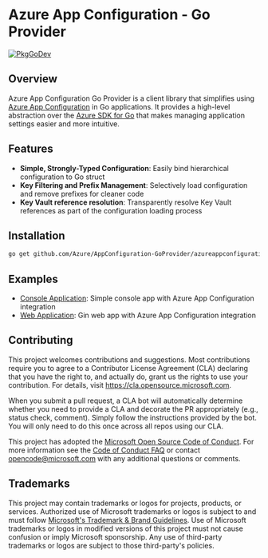 # Azure App Configuration - Go Provider

[![PkgGoDev](https://pkg.go.dev/badge/github.com/Azure/AppConfiguration-GoProvider/azureappconfiguration)](https://pkg.go.dev/github.com/Azure/AppConfiguration-GoProvider/azureappconfiguration)

## Overview

Azure App Configuration Go Provider is a client library that simplifies using [Azure App Configuration](https://docs.microsoft.com/en-us/azure/azure-app-configuration/overview) in Go applications. It provides a high-level abstraction over the [Azure SDK for Go](https://pkg.go.dev/github.com/Azure/azure-sdk-for-go/sdk/data/azappconfig) that makes managing application settings easier and more intuitive.

## Features

- **Simple, Strongly-Typed Configuration**: Easily bind hierarchical configuration to Go struct
- **Key Filtering and Prefix Management**: Selectively load configuration and remove prefixes for cleaner code
- **Key Vault reference resolution**: Transparently resolve Key Vault references as part of the configuration loading process

## Installation

```bash
go get github.com/Azure/AppConfiguration-GoProvider/azureappconfiguration
```

## Examples

- [Console Application](./example/console-example/): Simple console app with Azure App Configuration integration
- [Web Application](./example/gin-example/): Gin web app with Azure App Configuration integration

## Contributing

This project welcomes contributions and suggestions.  Most contributions require you to agree to a
Contributor License Agreement (CLA) declaring that you have the right to, and actually do, grant us
the rights to use your contribution. For details, visit https://cla.opensource.microsoft.com.

When you submit a pull request, a CLA bot will automatically determine whether you need to provide
a CLA and decorate the PR appropriately (e.g., status check, comment). Simply follow the instructions
provided by the bot. You will only need to do this once across all repos using our CLA.

This project has adopted the [Microsoft Open Source Code of Conduct](https://opensource.microsoft.com/codeofconduct/).
For more information see the [Code of Conduct FAQ](https://opensource.microsoft.com/codeofconduct/faq/) or
contact [opencode@microsoft.com](mailto:opencode@microsoft.com) with any additional questions or comments.

## Trademarks

This project may contain trademarks or logos for projects, products, or services. Authorized use of Microsoft 
trademarks or logos is subject to and must follow 
[Microsoft's Trademark & Brand Guidelines](https://www.microsoft.com/en-us/legal/intellectualproperty/trademarks/usage/general).
Use of Microsoft trademarks or logos in modified versions of this project must not cause confusion or imply Microsoft sponsorship.
Any use of third-party trademarks or logos are subject to those third-party's policies.
